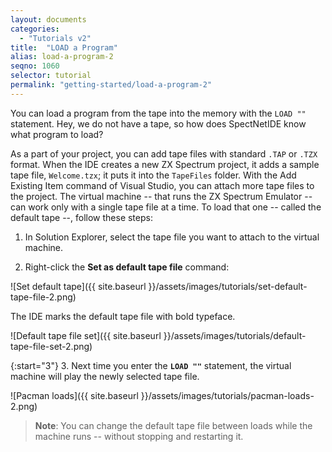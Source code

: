 ```yaml
---
layout: documents
categories: 
  - "Tutorials v2"
title:  "LOAD a Program"
alias: load-a-program-2
seqno: 1060
selector: tutorial
permalink: "getting-started/load-a-program-2"
---
```


You can load a program from the tape into the memory with the `LOAD ""` statement. Hey, we do not have a tape, so how does SpectNetIDE know what program to load?

As a part of your project, you can add tape files with standard `.TAP` or `.TZX` format. When the IDE creates a new ZX Spectrum project, it adds a sample tape file, `Welcome.tzx`; it puts it into the `TapeFiles` folder. With the Add Existing Item command of Visual Studio, you can attach more tape files to the project. The virtual machine -- that runs the ZX Spectrum Emulator -- can work only with a single tape file at a time. To load that one -- called the default tape --, follow these steps:

1. In Solution Explorer, select the tape file you want to attach to the virtual machine.

2. Right-click the __Set as default tape file__ command:

![Set default tape]({{ site.baseurl }}/assets/images/tutorials/set-default-tape-file-2.png)

The IDE marks the default tape file with bold typeface.

![Default tape file set]({{ site.baseurl }}/assets/images/tutorials/default-tape-file-set-2.png)

{:start="3"}
3. Next time you enter the __`LOAD ""`__ statement, the virtual machine will play the newly selected tape file.

![Pacman loads]({{ site.baseurl }}/assets/images/tutorials/pacman-loads-2.png)

> __Note__: You can change the default tape file between loads while the machine runs -- without stopping and restarting it.
